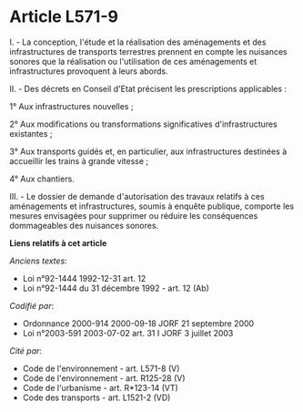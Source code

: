 # Article L571-9

I. - La conception, l'étude et la réalisation des aménagements et des infrastructures de transports terrestres prennent en
compte les nuisances sonores que la réalisation ou l'utilisation de ces aménagements et infrastructures provoquent à leurs
abords.

II. - Des décrets en Conseil d'Etat précisent les prescriptions applicables :

1° Aux infrastructures nouvelles ;

2° Aux modifications ou transformations significatives d'infrastructures existantes ;

3° Aux transports guidés et, en particulier, aux infrastructures destinées à accueillir les trains à grande vitesse ;

4° Aux chantiers.

III. - Le dossier de demande d'autorisation des travaux relatifs à ces aménagements et infrastructures, soumis à enquête
publique, comporte les mesures envisagées pour supprimer ou réduire les conséquences dommageables des nuisances sonores.

**Liens relatifs à cet article**

_Anciens textes_:

  - Loi n°92-1444 1992-12-31 art. 12
  - Loi n°92-1444 du 31 décembre 1992 - art. 12 (Ab)

_Codifié par_:

  - Ordonnance 2000-914 2000-09-18 JORF 21 septembre 2000
  - Loi n°2003-591 2003-07-02 art. 31 I JORF 3 juillet 2003

_Cité par_:

  - Code de l'environnement - art. L571-8 (V)
  - Code de l'environnement - art. R125-28 (V)
  - Code de l'urbanisme - art. R*123-14 (VT)
  - Code des transports - art. L1521-2 (VD)
